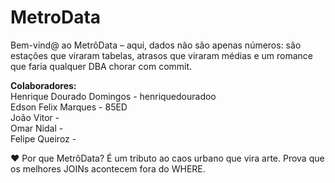 # MetroData

Bem-vind@ ao MetrôData – aqui, dados não são apenas números: são estações que viraram tabelas, atrasos que viraram médias e um romance que faria qualquer DBA chorar com commit.

<b> Colaboradores: </b> <br>
Henrique Dourado Domingos - henriquedouradoo <br>
Edson Felix Marques - 85ED <br>
João Vitor - <br>
Omar Nidal - <br>
Felipe Queiroz - <br>

❤️ Por que MetrôData?
É um tributo ao caos urbano que vira arte.
Prova que os melhores JOINs acontecem fora do WHERE.
